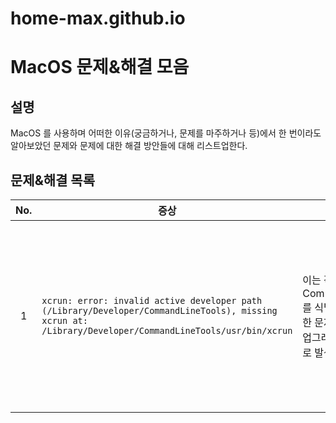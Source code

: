 # home-max.github.io

# MacOS 문제&해결 모음
## 설명
MacOS 를 사용하며 어떠한 이유(궁금하거나, 문제를 마주하거나 등)에서 한 번이라도 알아보았던 문제와 문제에 대한 해결 방안들에 대해 리스트업한다.

## 문제&해결 목록

| No. | 증상 | 원인 | 해결방안 | 비고 |
| :---: | --- | --- | --- | --- |
| 1 | `xcrun: error: invalid active developer path (/Library/Developer/CommandLineTools), missing xcrun at: /Library/Developer/CommandLineTools/usr/bin/xcrun` | 이는 각 도구들이 CommandLineTools를 식별하지 못해 발생한 문제로, MacOS 를 업그레이드 한 경우 주로 발생한다. | `xcode-select --install` 를 사용하여 CommandLineTools 를 설치하면 해소된다. | MacOS 를 업그레이드 한 이후 git, make, gcc 등과 같은 명령어를 사용하는 경우 만날 수 있다. |
